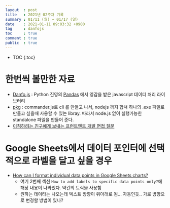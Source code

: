 ```yaml
---
layout  : post
title   : 2021년 02주차 기록
summary : 01/11 (월) ~ 01/17 (일)
date    : 2021-01-11 09:03:32 +0900
tag     : danfojs 
toc     : true
comment : true
public  : true
---
```

* TOC
{:toc}

# 한번씩 볼만한 자료 

* [Danfo.js](https://danfo.jsdata.org/) : Python 진영의 [Pandas](https://pandas.pydata.org/) 에서 영감을 받은 javascript 데이터 처리 라이브러리 
* [pkg](https://github.com/vercel/pkg) : commander.js로 cli 를 만들고 나서, nodejs 까지 합쳐 하나의 .exe 파일로 만들고 싶을때 사용할 수 있는 libray. 따라서 node.js 없이 실행가능한 standalone 파일을 만들어 준다.
* [이직하려는 친구에게 보내는 프런트엔트 개발 면접 질문](https://joshua1988.github.io/web-development/interview/frontend-questions/)

# Google Sheets에서 데이터 포인터에 선택적으로 라벨을 달고 싶을 경우

* [How can I format individual data points in Google Sheets charts?](https://www.benlcollins.com/spreadsheets/how-can-i-format-individual-data-points-in-google-sheets-charts/)
  * 여기 2번째 섹션 `How to add labels to specific data points only?`에 해당 내용이 나와있다. 약간의 트릭을 사용함
  * 원하는 데이타는 나오는데 텍스트 방향이 위아래로 됨... 자동인듯.. 가로 방향으로 변경할 방법이 있나?
